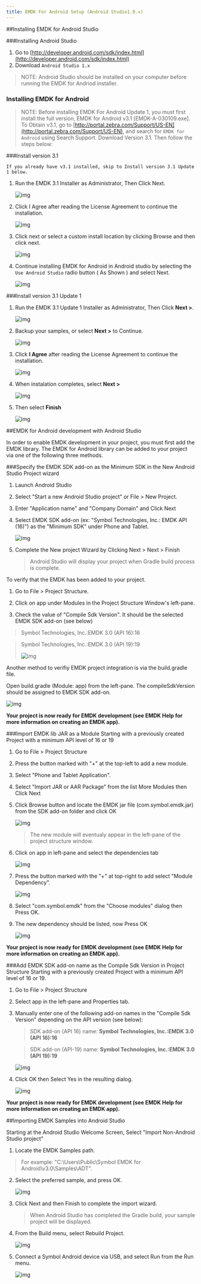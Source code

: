 ```yaml
---
title: EMDK For Android Setup (Android Studio1.0.x)
---
```


##Installing EMDK for Android Studio

###Installing Android Studio
1. Go to [http://developer.android.com/sdk/index.html](http://developer.android.com/sdk/index.html)
2. Download `Android Studio 1.x`

>NOTE: Android Studio should be installed on your computer before running the EMDK for Andriod installer.


### Installing EMDK for Android

>NOTE: Before installing EMDK For Android Update 1, you must first install the full version, EMDK for Android v3.1 [EMDK-A-030109.exe]. To Obtain v3.1, go to [http://portal.zebra.com/Support/US-EN](http://portal.zebra.com/Support/US-EN), and search for `EMDK for Android` using Search Support. Download Version 3.1. Then follow the steps below:

###Install version 3.1

`If you already have v3.1 installed, skip to Install version 3.1 Update 1 below.`

1. Run the EMDK 3.1 Installer as Administrator, Then Click Next.

	![img](images/setup/emdkInstall01.png)

2. Click I Agree after reading the License Agreement to continue the installation.

	![img](images/setup/emdkInstall02.png)

3. Click next or select a custom install location by clicking Browse and then click next.

	![img](images/setup/emdkInstall03.png)

4. Continue installing EMDK for Android in Android studio by selecting the `Use Android Studio` radio button ( As Shown ) and select Next.

	![img](images/setup/emdkInstall04.png)


###Install version 3.1 Update 1

1. Run the EMDK 3.1 Update 1 Installer as Administrator, Then Click **Next >**.

	![img](images/setup/install31UD1_AS_1.png)

2. Backup your samples, or select **Next >** to Continue.

	![img](images/setup/install31UD1_AS_2.png)

3. Click **I Agree** after reading the License Agreement to continue the installation.

	![img](images/setup/install31UD1_AS_3.png)

4. When instalation completes, select **Next >**

	![img](images/setup/install31UD1_AS_5.png)

5. Then select **Finish**

	![img](images/setup/install31UD1_AS_6.png)



##EMDK for Android development with Android Studio

In order to enable EMDK development in your project, you must first add the EMDK library. The EMDK for Android library can be added to your project via one of the following three methods.

###Specify the EMDK SDK add-on as the Minimum SDK in the New Android Studio Project wizard

1. Launch Android Studio

2. Select "Start a new Android Studio project" or File \> New Project.

3. Enter "Application name" and "Company Domain" and Click Next

4. Select EMDK SDK add-on (ex: "Symbol Technologies, Inc.: EMDK API (16)") as the "Minimum SDK" under Phone and Tablet.

	![img](images/setup/as_image8.png)

5. Complete the New project Wizard by Clicking Next \> Next \> Finish
	>Android Studio will display your project when Gradle build process is complete.

To verify that the EMDK has been added to your project.

1. Go to File \> Project Structure.

2. Click on app under Modules in the Project Structure Window's left-pane.

3. Check the value of "Compile Sdk Version". It should be the selected EMDK SDK add-on (see below)

> Symbol Technologies, Inc.:EMDK 3.0 (API 16):16

> Symbol Technologies, Inc.:EMDK 3.0 (API 19):19
>
>![img](images/setup/as_image12.png)


Another method to verifiy EMDK project integration is via the build.gradle file.

Open build.gradle (Module: app) from the left-pane. The compileSdkVersion should be assigned to EMDK SDK add-on.

![img](images/setup/as_image14.png)

**Your project is now ready for EMDK development (see EMDK Help for more information on creating an EMDK app).**



###Import EMDK lib JAR as a Module
Starting with a previously created Project with a minimum API level of 16 or 19

1. Go to File \> Project Structure

2. Press the button marked with "+" at the top-left to add a new module.

3. Select "Phone and Tablet Application".

4. Select "Import JAR or AAR Package" from the list More Modules then Click Next

5. Click Browse button and locate the EMDK jar file (com.symbol.emdk.jar) from the SDK add-on folder and click OK

	![img](images/setup/as_image25.png)

	>The new module will eventualy appear in the left-pane of the project structure window.

6. Click on app in left-pane and select the dependencies tab

	![img](images/setup/as_image28.png)

7. Press the button marked with the "+" at top-right to add select "Module Dependency".

	![img](images/setup/as_image29.png)

8. Select "com.symbol.emdk" from the "Choose modules" dialog then Press OK.

9. The new dependency should be listed, now Press OK

	![img](images/setup/as_image31.png)

**Your project is now ready for EMDK development (see EMDK Help for more information on creating an EMDK app).**


###Add EMDK SDK add-on name as the Compile Sdk Version in Project Structure
Starting with a previously created Project with a minimum API level of 16 or 19.

1. Go to File \> Project Structure

2. Select app in the left-pane and Properties tab.

3. Manually enter one of the following add-on names in the "Compile Sdk Version" depending on the API version (see below):

	>SDK add-on (API 16) name: **Symbol Technologies, Inc.:EMDK 3.0 (API 16):16**

	>SDK add-on (API-19) name: **Symbol Technologies, Inc.:EMDK 3.0 (API 19):19**

	![img](images/setup/as_image35.png)

4. Click OK then Select Yes in the resulting dialog.

	![img](images/setup/as_image36.png)

**Your project is now ready for EMDK development (see EMDK Help for more information on creating an EMDK app).**


##Importing EMDK Samples into Android Studio

Starting at the Android Studio Welcome Screen,
Select "Import Non-Android Studio project"

1. Locate the EMDK Samples path.
>For example:  "C:\\Users\\Public\\Symbol EMDK for Android\\v3.0\\Samples\\ADT".

2. Select the preferred sample, and press OK.

	![img](images/setup/as_image38.png)

3. Click Next and then Finish to complete the import wizard.

	> When Android Studio has completed the Gradle build, your sample project will be displayed.

4. From the Build menu, select Rebuild Project.

	![img](images/setup/as_image47.png)

5. Connect a Symbol Android device via USB, and select Run from the Run menu.

	![img](images/setup/as_image48.png)

